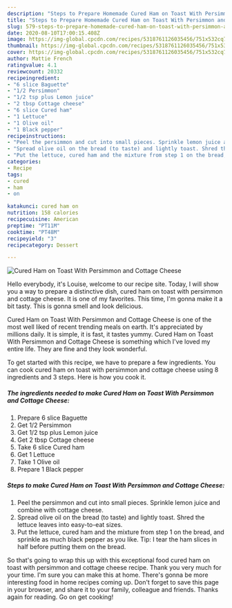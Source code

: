 ```yaml
---
description: "Steps to Prepare Homemade Cured Ham on Toast With Persimmon and Cottage Cheese"
title: "Steps to Prepare Homemade Cured Ham on Toast With Persimmon and Cottage Cheese"
slug: 579-steps-to-prepare-homemade-cured-ham-on-toast-with-persimmon-and-cottage-cheese
date: 2020-08-10T17:00:15.408Z
image: https://img-global.cpcdn.com/recipes/5318761126035456/751x532cq70/cured-ham-on-toast-with-persimmon-and-cottage-cheese-recipe-main-photo.jpg
thumbnail: https://img-global.cpcdn.com/recipes/5318761126035456/751x532cq70/cured-ham-on-toast-with-persimmon-and-cottage-cheese-recipe-main-photo.jpg
cover: https://img-global.cpcdn.com/recipes/5318761126035456/751x532cq70/cured-ham-on-toast-with-persimmon-and-cottage-cheese-recipe-main-photo.jpg
author: Mattie French
ratingvalue: 4.1
reviewcount: 20332
recipeingredient:
- "6 slice Baguette"
- "1/2 Persimmon"
- "1/2 tsp plus Lemon juice"
- "2 tbsp Cottage cheese"
- "6 slice Cured ham"
- "1 Lettuce"
- "1 Olive oil"
- "1 Black pepper"
recipeinstructions:
- "Peel the persimmon and cut into small pieces. Sprinkle lemon juice and combine with cottage cheese."
- "Spread olive oil on the bread (to taste) and lightly toast. Shred the lettuce leaves into easy-to-eat sizes."
- "Put the lettuce, cured ham and the mixture from step 1 on the bread, and sprinkle as much black pepper as you like. Tip: I tear the ham slices in half before putting them on the bread."
categories:
- Recipe
tags:
- cured
- ham
- on

katakunci: cured ham on 
nutrition: 158 calories
recipecuisine: American
preptime: "PT11M"
cooktime: "PT48M"
recipeyield: "3"
recipecategory: Dessert

---
```



![Cured Ham on Toast With Persimmon and Cottage Cheese](https://img-global.cpcdn.com/recipes/5318761126035456/751x532cq70/cured-ham-on-toast-with-persimmon-and-cottage-cheese-recipe-main-photo.jpg)

Hello everybody, it's Louise, welcome to our recipe site. Today, I will show you a way to prepare a distinctive dish, cured ham on toast with persimmon and cottage cheese. It is one of my favorites. This time, I'm gonna make it a bit tasty. This is gonna smell and look delicious.

Cured Ham on Toast With Persimmon and Cottage Cheese is one of the most well liked of recent trending meals on earth. It's appreciated by millions daily. It is simple, it is fast, it tastes yummy. Cured Ham on Toast With Persimmon and Cottage Cheese is something which I've loved my entire life. They are fine and they look wonderful.




To get started with this recipe, we have to prepare a few ingredients. You can cook cured ham on toast with persimmon and cottage cheese using 8 ingredients and 3 steps. Here is how you cook it.

<!--inarticleads1-->

##### The ingredients needed to make Cured Ham on Toast With Persimmon and Cottage Cheese:

1. Prepare 6 slice Baguette
1. Get 1/2 Persimmon
1. Get 1/2 tsp plus Lemon juice
1. Get 2 tbsp Cottage cheese
1. Take 6 slice Cured ham
1. Get 1 Lettuce
1. Take 1 Olive oil
1. Prepare 1 Black pepper




<!--inarticleads2-->

##### Steps to make Cured Ham on Toast With Persimmon and Cottage Cheese:

1. Peel the persimmon and cut into small pieces. Sprinkle lemon juice and combine with cottage cheese.
1. Spread olive oil on the bread (to taste) and lightly toast. Shred the lettuce leaves into easy-to-eat sizes.
1. Put the lettuce, cured ham and the mixture from step 1 on the bread, and sprinkle as much black pepper as you like. Tip: I tear the ham slices in half before putting them on the bread.




So that's going to wrap this up with this exceptional food cured ham on toast with persimmon and cottage cheese recipe. Thank you very much for your time. I'm sure you can make this at home. There's gonna be more interesting food in home recipes coming up. Don't forget to save this page in your browser, and share it to your family, colleague and friends. Thanks again for reading. Go on get cooking!

